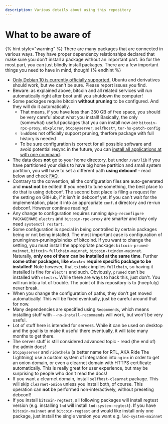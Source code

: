 ```yaml
---
description: Various details about using this repository
---
```


# What to be aware of

{% hint style="warning" %}
There are many packages that are connected in various ways. They have proper dependency relationships declared that make sure you don't install a package without an important part. So for the most part, you can just blindly install packages. There are a few important things you need to have in mind, though!
{% endhint %}

* [Only Debian 10 is currently officially supported.](supported-software/#operating-system) Ubuntu and derivatives should work, but we can't be sure. Please report issues you find.
* Beware: as explained above, bitcoin and all related services will run automatically right after boot until you shutdown the computer!
* Some packages require bitcoin **without pruning** to be configured. And they will do it automatically. 
  * That means, if you have less than 350 GB of free space, you should be very careful about what you install! Basically, the only \(somewhat\) useful packages that you can install now are `bitcoin-rpc-proxy`, `nbxplorer`, `btcpayserver`, `selfhost*`, `tor-hs-patch-config`
  * `lnd`does not officially support pruning, therfore package with full history is needed
  * To be sure configuration is correct for all possible software and avoid potential resync in the future, you can [install all applications at with one command](supported-software/#installing-applications). 
* The data does **not** go to your home directory, but under `/var/lib` if you have partitioned your disks to have big home partition and small system partition, you will have to set a different path **using debconf** - read below and check [FAQ](../faq/general-faq.md#how-to-change-bitcoin-chain-data-directory).
* Contrary to the convention, all the configuration files are auto-generated and **must not** be edited! If you need to tune something, the best place to do that is using debconf. The second best place is filing a request for the setting on GitHub, if it isn't in debconf yet. If you can't wait for the implementation, place it into an appropriate `conf.d` directory and re-run debconf. However continue reading!
* Any change to configuration requires running `dpkg-reconfigure PACKAGENAME` `electrs` and `bitcoin-rpc-proxy` are smarter and they only need `systemctl restart`.
* Some configuration is special in being controlled by certain packages being or not being installed. The most important case is configuration of pruning/non-pruning/txindex of bitcoind. If you want to change the setting, you must install the appropriate package: `bitcoin-pruned-mainnet`, `bitcoin-fullchain-mainnet`, `bitcoin-txindex-mainnet`. Naturally, **only one of them can be installed at the same time**. Further **some other packages, like `electrs` require specific package to be installed!** Note however, that `txindex` implies `fullchain`, so having it installed is fine for `electrs` and such. Obviously, `pruned` can't be installed with `electrs`. While there are ways to hack this, just don't. You will run into a lot of trouble. The point of this repository is to \(hoepfuly\) never break.
* When you change the configuration of paths, they don't get moved automatically! This will be fixed eventually, just be careful around that for now.
* Many dependencies are specified using `Recommends`, which means installing stuff with `--no-install-recommends` will work, but won't be very useful.
* Lot of stuff here is intended for servers. While it can be used on desktop and the goal is to make it useful there eventually, it will take many months to get there.
* The server stuff is still considered advanced topic - read \(the end of\) the admin docs!
* `btcpayserver` and `ridetheln` \(a better name for RTL, AKA Ride The Lightning\) use a custom system of integration into `nginx` in order to get an onion domain, or even a clearnet domain with HTTPS certificate automatically. This is really great for user experience, but may be surprising to people who don't read the docs!
* If you want a clearnet domain, install `selfhost-clearnet` package. This will skip `clearnet-onion` unless you install both, of course. This operation can **not** be performed non-interactively, without preseting debconf!
* If you install `bitcoin-regtest`, all following packages will install regtest version \(e.g. installing `lnd` will install `lnd-system-regtest`\). If you have `bitcoin-mainnet` and `bitcoin-regtest` and would like install only one package, just install the single version you want e.g. `lnd-system-mainnet`

